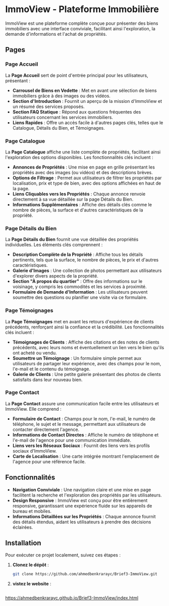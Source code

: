 # ImmoView - Plateforme Immobilière

ImmoView est une plateforme complète conçue pour présenter des biens immobiliers avec une interface conviviale, facilitant ainsi l'exploration, la demande d'informations et l'achat de propriétés.

## Pages

### Page Accueil

La **Page Accueil** sert de point d'entrée principal pour les utilisateurs, présentant :

- **Carrousel de Biens en Vedette** : Met en avant une sélection de biens immobiliers grâce à des images ou des vidéos.
- **Section d'Introduction** : Fournit un aperçu de la mission d'ImmoView et un résumé des services proposés.
- **Section FAQ Statique** : Répond aux questions fréquentes des utilisateurs concernant les services immobiliers.
- **Liens Rapides** : Offre un accès facile à d'autres pages clés, telles que le Catalogue, Détails du Bien, et Témoignages.

### Page Catalogue

La **Page Catalogue** affiche une liste complète de propriétés, facilitant ainsi l'exploration des options disponibles. Les fonctionnalités clés incluent :

- **Annonces de Propriétés** : Une mise en page en grille présentant les propriétés avec des images (ou vidéos) et des descriptions brèves.
- **Options de Filtrage** : Permet aux utilisateurs de filtrer les propriétés par localisation, prix et type de bien, avec des options affichées en haut de la page.
- **Liens Cliquables vers les Propriétés** : Chaque annonce renvoie directement à sa vue détaillée sur la page Détails du Bien.
- **Informations Supplémentaires** : Affiche des détails clés comme le nombre de pièces, la surface et d'autres caractéristiques de la propriété.

### Page Détails du Bien

La **Page Détails du Bien** fournit une vue détaillée des propriétés individuelles. Les éléments clés comprennent :

- **Description Complète de la Propriété** : Affiche tous les détails pertinents, tels que la surface, le nombre de pièces, le prix et d'autres caractéristiques.
- **Galerie d'Images** : Une collection de photos permettant aux utilisateurs d'explorer divers aspects de la propriété.
- **Section "À propos du quartier"** : Offre des informations sur le voisinage, y compris les commodités et les services à proximité.
- **Formulaire de Demande d'Information** : Les utilisateurs peuvent soumettre des questions ou planifier une visite via ce formulaire.

### Page Témoignages

La **Page Témoignages** met en avant les retours d'expérience de clients précédents, renforçant ainsi la confiance et la crédibilité. Les fonctionnalités clés incluent :

- **Témoignages de Clients** : Affiche des citations et des notes de clients précédents, avec leurs noms et éventuellement un lien vers le bien qu'ils ont acheté ou vendu.
- **Soumettre un Témoignage** : Un formulaire simple permet aux utilisateurs de partager leur expérience, avec des champs pour le nom, l'e-mail et le contenu du témoignage.
- **Galerie de Clients** : Une petite galerie présentant des photos de clients satisfaits dans leur nouveau bien.

### Page Contact

La **Page Contact** assure une communication facile entre les utilisateurs et ImmoView. Elle comprend :

- **Formulaire de Contact** : Champs pour le nom, l'e-mail, le numéro de téléphone, le sujet et le message, permettant aux utilisateurs de contacter directement l'agence.
- **Informations de Contact Directes** : Affiche le numéro de téléphone et l'e-mail de l'agence pour une communication immédiate.
- **Liens vers les Réseaux Sociaux** : Fournit des liens vers les profils sociaux d'ImmoView.
- **Carte de Localisation** : Une carte intégrée montrant l'emplacement de l'agence pour une référence facile.

## Fonctionnalités

- **Navigation Conviviale** : Une navigation claire et une mise en page facilitent la recherche et l'exploration des propriétés par les utilisateurs.
- **Design Responsive** : ImmoView est conçu pour être entièrement responsive, garantissant une expérience fluide sur les appareils de bureau et mobiles.
- **Informations Détaillées sur les Propriétés** : Chaque annonce fournit des détails étendus, aidant les utilisateurs à prendre des décisions éclairées.

## Installation

Pour exécuter ce projet localement, suivez ces étapes :

1. **Clonez le dépôt** :
   ```bash
   git clone https://github.com/ahmedbenkrarayc/Brief3-ImmoView.git
1. **vistez le website** :
   ```bash
https://ahmedbenkrarayc.github.io/Brief3-ImmoView/index.html